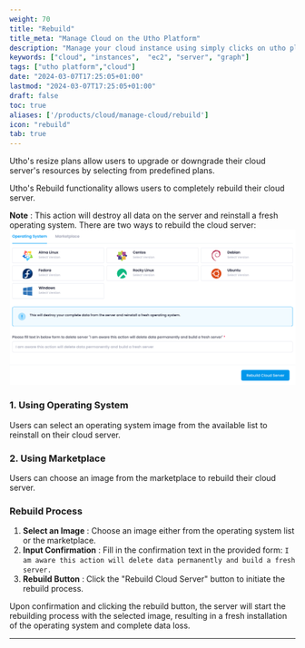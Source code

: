 ```yaml
---
weight: 70
title: "Rebuild"
title_meta: "Manage Cloud on the Utho Platform"
description: "Manage your cloud instance using simply clicks on utho platform"
keywords: ["cloud", "instances",  "ec2", "server", "graph"]
tags: ["utho platform","cloud"]
date: "2024-03-07T17:25:05+01:00"
lastmod: "2024-03-07T17:25:05+01:00"
draft: false
toc: true
aliases: ['/products/cloud/manage-cloud/rebuild']
icon: "rebuild"
tab: true
---
```

Utho's resize plans allow users to upgrade or downgrade their cloud server's resources by selecting from predefined plans.

Utho's Rebuild functionality allows users to completely rebuild their cloud server.  

**Note** : This action will destroy all data on the server and reinstall a fresh operating system. There are two ways to rebuild the cloud server:![1718870521864](image/index/1718870521864.png)

### 1. Using Operating System

Users can select an operating system image from the available list to reinstall on their cloud server.

### 2. Using Marketplace

Users can choose an image from the marketplace to rebuild their cloud server.

### Rebuild Process

1. **Select an Image** : Choose an image either from the operating system list or the marketplace.
2. **Input Confirmation** : Fill in the confirmation text in the provided form:
   `I am aware this action will delete data permanently and build a fresh server.`
3. **Rebuild Button** : Click the "Rebuild Cloud Server" button to initiate the rebuild process.

Upon confirmation and clicking the rebuild button, the server will start the rebuilding process with the selected image, resulting in a fresh installation of the operating system and complete data loss.

---
